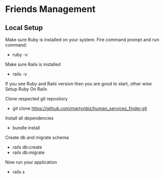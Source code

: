 # Friends Management

## Local Setup

Make sure Ruby is installed on your system. Fire command prompt and run command:

- ruby -v

Make sure Rails is installed

- rails -v

If you see Ruby and Rails version then you are good to start, other wise Setup Ruby On Rails

Clone respected git repository

- git clone https://github.com/martynbiz/human_services_finder.git

Install all dependencies

- bundle install

Create db and migrate schema

- rails db:create
- rails db:migrate

Now run your application

- rails s

